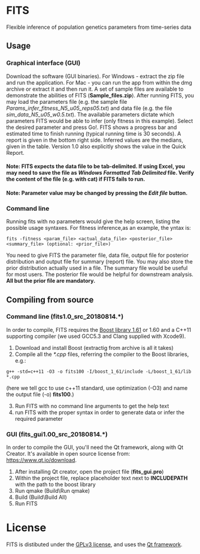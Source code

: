 # FITS
Flexible inference of population genetics parameters from time-series data

## Usage
### Graphical interface (GUI)
Download the software (GUI binaries). For Windows - extract the zip file and run the application. For Mac - you can run the app from within the dmg archive or extract it and then run it.
A set of sample files are available to demonstrate the abilities of FITS (**Sample_files.zip**).
After running FITS, you may load the parameters file (e.g. the sample file _Params_infer_fitness_N5_u05_reps05.txt_) and data file (e.g. the file _sim_data_N5_u05_w0.5.txt_). The available parameters dictate which parameters FITS would be able to infer (only fitness in this example). Select the desired parameter and press Go!. FITS shows a progress bar and estimated time to finish running (typical running time is 30 seconds).
A report is given in the bottom right side. Inferred values are the medians, given in the table. Version 1.0 also explicitly shows the value in the Quick Report.

#### Note: FITS expects the data file to be tab-delimited. If using Excel, you may need to save the file as _Windows Formatted Tab Delimited_ file. Verify the content of the file (e.g. with cat) if FITS fails to run.

#### Note: Parameter value may be changed by pressing the _Edit file_ button.

### Command line
Running fits with no parameters would give the help screen, listing the possible usage syntaxes. For fitness inference,as an example, the yntax is:
```
fits -fitness <param_file> <actual_data_file> <posterior_file> <summary_file> (optional: <prior_file>)
```
You need to give FITS the parameter file, data file, output file for posterior distribution and output file for summary (report) file. You may also store the prior distribution actually used in a file. The summary file would be useful for most users. The posterior file would be helpful for downstream analysis. **All but the prior file are mandatory.**

## Compiling from source
### Command line (fits1.0_src_20180814.\*)
In order to compile, FITS requires the [Boost library 1.61](https://sourceforge.net/projects/boost/files/boost/1.61.0/) or 1.60 and a C++11 supporting compiler (we used GCC5.3 and Clang supplied with Xcode9).
1. Download and install Boost (extractig from archive is all it takes)
2. Compile all the *\*.cpp* files, referring the compiler to the Boost libraries, e.g.:
```
g++ -std=c++11 -O3 -o fits100 -I/boost_1_61/include -L/boost_1_61/lib *.cpp
```
(here we tell gcc to use c++11 standard, use optimization (-O3) and name the output file (-o) **fits100**.)

3. Run FITS with no command line arguments to get the help text
4. run FITS with the proper syntax in order to generate data or infer the required parameter

### GUI (fits_gui1.00_src_20180814.\*)
In order to compile the GUI, you'll need the Qt framework, along with Qt Creator. It's available in open source license from: https://www.qt.io/download.
1. After installing Qt creator, open the project file (**fits_gui.pro**)
2. Within the project file, replace placeholder text next to __INCLUDEPATH__ with the path to the boost library
3. Run qmake (Build\Run qmake)
4. Build (Build\Build All)
5. Run FITS

# License
FITS is distibuted under the [GPLv3 license](https://www.gnu.org/licenses/licenses.html#GPL), and uses the [Qt framework](https://www.qt.io/).
